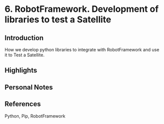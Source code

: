 # 6. RobotFramework. Development of libraries to test a Satellite

## Introduction
How we develop python libraries to integrate with RobotFramework and use it to Test a Satellite.


## Highlights


## Personal Notes


## References

Python, Pip, RobotFramework
